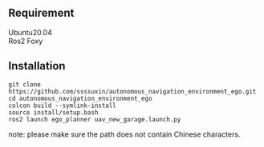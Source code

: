 ## Requirement
Ubuntu20.04  
Ros2 Foxy

## Installation  

    git clone https://github.com/ssssuxin/autonomous_navigation_environment_ego.git  
    cd autonomous_navigation_environment_ego  
    colcon build --symlink-install  
    source install/setup.bash  
    ros2 launch ego_planner uav_new_garage.launch.py  
note: please make sure the path does not contain Chinese characters.
